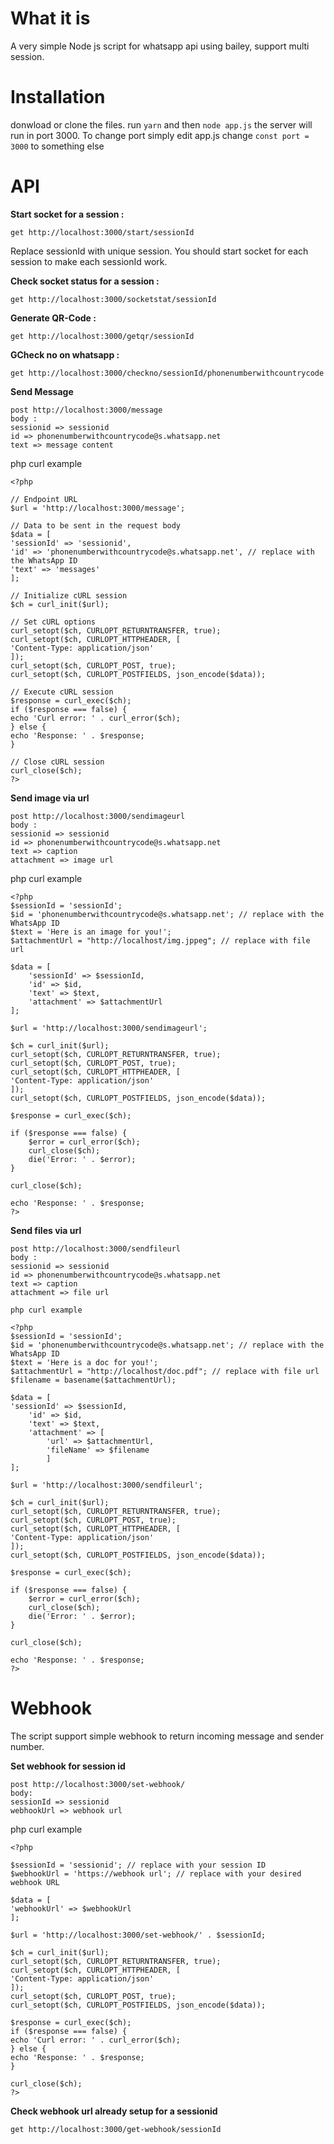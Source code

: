 # What it is
A very simple Node js script for whatsapp api using bailey, support multi session. 

# Installation
donwload or clone the files. run `yarn` and then `node app.js` the server will run in port 3000.
To change port simply edit app.js change `const port = 3000` to something else

# API
**Start socket for a session :**

    get http://localhost:3000/start/sessionId
Replace sessionId with unique session. You should start socket for each session to make each sessionId work.

**Check socket status for a session :**

    get http://localhost:3000/socketstat/sessionId
    
**Generate QR-Code :**

    get http://localhost:3000/getqr/sessionId
    
**GCheck no on whatsapp :**

    get http://localhost:3000/checkno/sessionId/phonenumberwithcountrycode

**Send Message**

    post http://localhost:3000/message
    body :
    sessionid => sessionid
    id => phonenumberwithcountrycode@s.whatsapp.net
    text => message content
php curl example   

    <?php

	// Endpoint URL
	$url = 'http://localhost:3000/message';

	// Data to be sent in the request body
	$data = [
    'sessionId' => 'sessionid',
    'id' => 'phonenumberwithcountrycode@s.whatsapp.net', // replace with the WhatsApp ID
    'text' => 'messages'
	];

	// Initialize cURL session
	$ch = curl_init($url);

	// Set cURL options
	curl_setopt($ch, CURLOPT_RETURNTRANSFER, true);
	curl_setopt($ch, CURLOPT_HTTPHEADER, [
    'Content-Type: application/json'
	]);
	curl_setopt($ch, CURLOPT_POST, true);
	curl_setopt($ch, CURLOPT_POSTFIELDS, json_encode($data));

	// Execute cURL session
	$response = curl_exec($ch);
	if ($response === false) {
    echo 'Curl error: ' . curl_error($ch);
	} else {
    echo 'Response: ' . $response;
	}

	// Close cURL session
	curl_close($ch);
	?>

**Send image via url**

    post http://localhost:3000/sendimageurl
    body :
    sessionid => sessionid
    id => phonenumberwithcountrycode@s.whatsapp.net
    text => caption
    attachment => image url
    
php curl example   

    <?php
    $sessionId = 'sessionId';
    $id = 'phonenumberwithcountrycode@s.whatsapp.net'; // replace with the WhatsApp ID
    $text = 'Here is an image for you!';
    $attachmentUrl = "http://localhost/img.jppeg"; // replace with file url

    $data = [
    	'sessionId' => $sessionId,
    	'id' => $id,
    	'text' => $text,
    	'attachment' => $attachmentUrl
	];

    $url = 'http://localhost:3000/sendimageurl';

    $ch = curl_init($url);
    curl_setopt($ch, CURLOPT_RETURNTRANSFER, true);
    curl_setopt($ch, CURLOPT_POST, true);
    curl_setopt($ch, CURLOPT_HTTPHEADER, [
    'Content-Type: application/json'
	]);
    curl_setopt($ch, CURLOPT_POSTFIELDS, json_encode($data));

    $response = curl_exec($ch);

    if ($response === false) {
    	$error = curl_error($ch);
    	curl_close($ch);
    	die('Error: ' . $error);
	}

    curl_close($ch);

    echo 'Response: ' . $response;
    ?>
 
**Send files via url**

    post http://localhost:3000/sendfileurl
    body :
    sessionid => sessionid
    id => phonenumberwithcountrycode@s.whatsapp.net
    text => caption
    attachment => file url

    php curl example   

    <?php
    $sessionId = 'sessionId';
    $id = 'phonenumberwithcountrycode@s.whatsapp.net'; // replace with the WhatsApp ID
    $text = 'Here is a doc for you!';
    $attachmentUrl = "http://localhost/doc.pdf"; // replace with file url
    $filename = basename($attachmentUrl);

    $data = [
	'sessionId' => $sessionId,
       	'id' => $id,
    	'text' => $text,
    	'attachment' => [
        	'url' => $attachmentUrl,
        	'fileName' => $filename
    		]
	];
    
    $url = 'http://localhost:3000/sendfileurl';

    $ch = curl_init($url);
    curl_setopt($ch, CURLOPT_RETURNTRANSFER, true);
    curl_setopt($ch, CURLOPT_POST, true);
    curl_setopt($ch, CURLOPT_HTTPHEADER, [
    'Content-Type: application/json'
    ]);
    curl_setopt($ch, CURLOPT_POSTFIELDS, json_encode($data));

    $response = curl_exec($ch);

    if ($response === false) {
    	$error = curl_error($ch);
    	curl_close($ch);
    	die('Error: ' . $error);
    }

    curl_close($ch);

    echo 'Response: ' . $response;
    ?>

# Webhook
The script support simple webhook to return incoming message and sender number.

**Set webhook for session id**

    post http://localhost:3000/set-webhook/
    body:
    sessionId => sessionid
    webhookUrl => webhook url
php curl example 

    <?php

	$sessionId = 'sessionid'; // replace with your session ID
	$webhookUrl = 'https://webhook url'; // replace with your desired webhook URL

	$data = [
    'webhookUrl' => $webhookUrl
	];

	$url = 'http://localhost:3000/set-webhook/' . $sessionId;

	$ch = curl_init($url);
	curl_setopt($ch, CURLOPT_RETURNTRANSFER, true);
	curl_setopt($ch, CURLOPT_HTTPHEADER, [
    'Content-Type: application/json'
	]);
	curl_setopt($ch, CURLOPT_POST, true);
	curl_setopt($ch, CURLOPT_POSTFIELDS, json_encode($data));

	$response = curl_exec($ch);
	if ($response === false) {
    echo 'Curl error: ' . curl_error($ch);
	} else {
    echo 'Response: ' . $response;
	}

	curl_close($ch);
	?>

**Check webhook url already setup for a sessionid**

    get http://localhost:3000/get-webhook/sessionId
